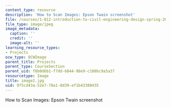 ```yaml
---
content_type: resource
description: 'How to Scan Images: Epson Twain screenshot'
file: /courses/1-012-introduction-to-civil-engineering-design-spring-2002/9f5cd43a52e778a18d39ef1b43380435_image2.jpg
file_type: image/jpeg
image_metadata:
  caption: ''
  credit: ''
  image-alt: ''
learning_resource_types:
- Projects
ocw_type: OCWImage
parent_title: Projects
parent_type: CourseSection
parent_uid: f8b0d6b1-f7dd-6844-98e9-c108bc9a5a37
resourcetype: Image
title: image2.jpg
uid: 9f5cd43a-52e7-78a1-8d39-ef1b43380435
---
```

How to Scan Images: Epson Twain screenshot

